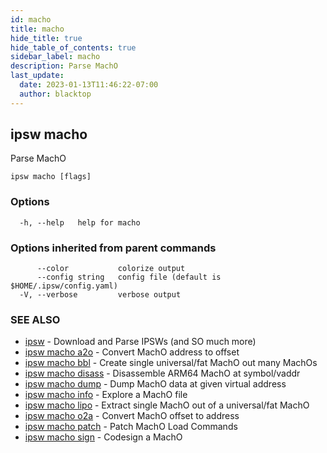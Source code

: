 ```yaml
---
id: macho
title: macho
hide_title: true
hide_table_of_contents: true
sidebar_label: macho
description: Parse MachO
last_update:
  date: 2023-01-13T11:46:22-07:00
  author: blacktop
---
```

## ipsw macho

Parse MachO

```
ipsw macho [flags]
```

### Options

```
  -h, --help   help for macho
```

### Options inherited from parent commands

```
      --color           colorize output
      --config string   config file (default is $HOME/.ipsw/config.yaml)
  -V, --verbose         verbose output
```

### SEE ALSO

* [ipsw](/docs/cli/ipsw)	 - Download and Parse IPSWs (and SO much more)
* [ipsw macho a2o](/docs/cli/ipsw/macho/a2o)	 - Convert MachO address to offset
* [ipsw macho bbl](/docs/cli/ipsw/macho/bbl)	 - Create single universal/fat MachO out many MachOs
* [ipsw macho disass](/docs/cli/ipsw/macho/disass)	 - Disassemble ARM64 MachO at symbol/vaddr
* [ipsw macho dump](/docs/cli/ipsw/macho/dump)	 - Dump MachO data at given virtual address
* [ipsw macho info](/docs/cli/ipsw/macho/info)	 - Explore a MachO file
* [ipsw macho lipo](/docs/cli/ipsw/macho/lipo)	 - Extract single MachO out of a universal/fat MachO
* [ipsw macho o2a](/docs/cli/ipsw/macho/o2a)	 - Convert MachO offset to address
* [ipsw macho patch](/docs/cli/ipsw/macho/patch)	 - Patch MachO Load Commands
* [ipsw macho sign](/docs/cli/ipsw/macho/sign)	 - Codesign a MachO

